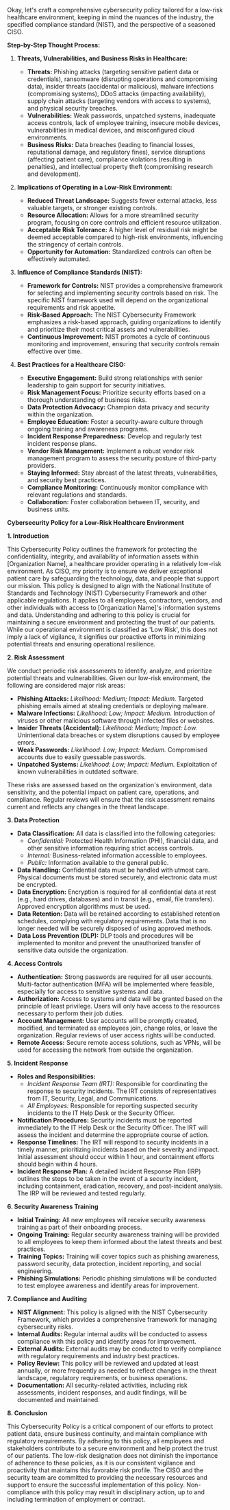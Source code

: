 Okay, let's craft a comprehensive cybersecurity policy tailored for a low-risk healthcare environment, keeping in mind the nuances of the industry, the specified compliance standard (NIST), and the perspective of a seasoned CISO.

**Step-by-Step Thought Process:**

1.  **Threats, Vulnerabilities, and Business Risks in Healthcare:**

    *   **Threats:** Phishing attacks (targeting sensitive patient data or credentials), ransomware (disrupting operations and compromising data), insider threats (accidental or malicious), malware infections (compromising systems), DDoS attacks (impacting availability), supply chain attacks (targeting vendors with access to systems), and physical security breaches.
    *   **Vulnerabilities:** Weak passwords, unpatched systems, inadequate access controls, lack of employee training, insecure mobile devices, vulnerabilities in medical devices, and misconfigured cloud environments.
    *   **Business Risks:** Data breaches (leading to financial losses, reputational damage, and regulatory fines), service disruptions (affecting patient care), compliance violations (resulting in penalties), and intellectual property theft (compromising research and development).

2.  **Implications of Operating in a Low-Risk Environment:**

    *   **Reduced Threat Landscape:** Suggests fewer external attacks, less valuable targets, or stronger existing controls.
    *   **Resource Allocation:** Allows for a more streamlined security program, focusing on core controls and efficient resource utilization.
    *   **Acceptable Risk Tolerance:** A higher level of residual risk might be deemed acceptable compared to high-risk environments, influencing the stringency of certain controls.
    *   **Opportunity for Automation:** Standardized controls can often be effectively automated.

3.  **Influence of Compliance Standards (NIST):**

    *   **Framework for Controls:** NIST provides a comprehensive framework for selecting and implementing security controls based on risk. The specific NIST framework used will depend on the organizational requirements and risk appetite.
    *   **Risk-Based Approach:** The NIST Cybersecurity Framework emphasizes a risk-based approach, guiding organizations to identify and prioritize their most critical assets and vulnerabilities.
    *   **Continuous Improvement:** NIST promotes a cycle of continuous monitoring and improvement, ensuring that security controls remain effective over time.

4.  **Best Practices for a Healthcare CISO:**

    *   **Executive Engagement:** Build strong relationships with senior leadership to gain support for security initiatives.
    *   **Risk Management Focus:** Prioritize security efforts based on a thorough understanding of business risks.
    *   **Data Protection Advocacy:** Champion data privacy and security within the organization.
    *   **Employee Education:** Foster a security-aware culture through ongoing training and awareness programs.
    *   **Incident Response Preparedness:** Develop and regularly test incident response plans.
    *   **Vendor Risk Management:** Implement a robust vendor risk management program to assess the security posture of third-party providers.
    *   **Staying Informed:** Stay abreast of the latest threats, vulnerabilities, and security best practices.
    *   **Compliance Monitoring:** Continuously monitor compliance with relevant regulations and standards.
    *   **Collaboration:** Foster collaboration between IT, security, and business units.

**Cybersecurity Policy for a Low-Risk Healthcare Environment**

**1. Introduction**

This Cybersecurity Policy outlines the framework for protecting the confidentiality, integrity, and availability of information assets within [Organization Name], a healthcare provider operating in a relatively low-risk environment. As CISO, my priority is to ensure we deliver exceptional patient care by safeguarding the technology, data, and people that support our mission. This policy is designed to align with the National Institute of Standards and Technology (NIST) Cybersecurity Framework and other applicable regulations. It applies to all employees, contractors, vendors, and other individuals with access to [Organization Name]'s information systems and data. Understanding and adhering to this policy is crucial for maintaining a secure environment and protecting the trust of our patients. While our operational environment is classified as 'Low Risk', this does not imply a lack of vigilance, it signifies our proactive efforts in minimizing potential threats and ensuring operational resilience.

**2. Risk Assessment**

We conduct periodic risk assessments to identify, analyze, and prioritize potential threats and vulnerabilities. Given our low-risk environment, the following are considered major risk areas:

*   **Phishing Attacks:** *Likelihood: Medium; Impact: Medium.* Targeted phishing emails aimed at stealing credentials or deploying malware.
*   **Malware Infections:** *Likelihood: Low; Impact: Medium.* Introduction of viruses or other malicious software through infected files or websites.
*   **Insider Threats (Accidental):** *Likelihood: Medium; Impact: Low.* Unintentional data breaches or system disruptions caused by employee errors.
*   **Weak Passwords:** *Likelihood: Low; Impact: Medium.* Compromised accounts due to easily guessable passwords.
*   **Unpatched Systems:** *Likelihood: Low; Impact: Medium.* Exploitation of known vulnerabilities in outdated software.

These risks are assessed based on the organization's environment, data sensitivity, and the potential impact on patient care, operations, and compliance. Regular reviews will ensure that the risk assessment remains current and reflects any changes in the threat landscape.

**3. Data Protection**

*   **Data Classification:** All data is classified into the following categories:
    *   *Confidential:* Protected Health Information (PHI), financial data, and other sensitive information requiring strict access controls.
    *   *Internal:* Business-related information accessible to employees.
    *   *Public:* Information available to the general public.
*   **Data Handling:** Confidential data must be handled with utmost care. Physical documents must be stored securely, and electronic data must be encrypted.
*   **Data Encryption:** Encryption is required for all confidential data at rest (e.g., hard drives, databases) and in transit (e.g., email, file transfers). Approved encryption algorithms must be used.
*   **Data Retention:** Data will be retained according to established retention schedules, complying with regulatory requirements. Data that is no longer needed will be securely disposed of using approved methods.
*   **Data Loss Prevention (DLP):** DLP tools and procedures will be implemented to monitor and prevent the unauthorized transfer of sensitive data outside the organization.

**4. Access Controls**

*   **Authentication:** Strong passwords are required for all user accounts. Multi-factor authentication (MFA) will be implemented where feasible, especially for access to sensitive systems and data.
*   **Authorization:** Access to systems and data will be granted based on the principle of least privilege. Users will only have access to the resources necessary to perform their job duties.
*   **Account Management:** User accounts will be promptly created, modified, and terminated as employees join, change roles, or leave the organization. Regular reviews of user access rights will be conducted.
*   **Remote Access:** Secure remote access solutions, such as VPNs, will be used for accessing the network from outside the organization.

**5. Incident Response**

*   **Roles and Responsibilities:**
    *   *Incident Response Team (IRT):* Responsible for coordinating the response to security incidents. The IRT consists of representatives from IT, Security, Legal, and Communications.
    *   *All Employees:* Responsible for reporting suspected security incidents to the IT Help Desk or the Security Officer.
*   **Notification Procedures:** Security incidents must be reported immediately to the IT Help Desk or the Security Officer. The IRT will assess the incident and determine the appropriate course of action.
*   **Response Timelines:** The IRT will respond to security incidents in a timely manner, prioritizing incidents based on their severity and impact. Initial assessment should occur within 1 hour, and containment efforts should begin within 4 hours.
*   **Incident Response Plan:** A detailed Incident Response Plan (IRP) outlines the steps to be taken in the event of a security incident, including containment, eradication, recovery, and post-incident analysis. The IRP will be reviewed and tested regularly.

**6. Security Awareness Training**

*   **Initial Training:** All new employees will receive security awareness training as part of their onboarding process.
*   **Ongoing Training:** Regular security awareness training will be provided to all employees to keep them informed about the latest threats and best practices.
*   **Training Topics:** Training will cover topics such as phishing awareness, password security, data protection, incident reporting, and social engineering.
*   **Phishing Simulations:** Periodic phishing simulations will be conducted to test employee awareness and identify areas for improvement.

**7. Compliance and Auditing**

*   **NIST Alignment:** This policy is aligned with the NIST Cybersecurity Framework, which provides a comprehensive framework for managing cybersecurity risks.
*   **Internal Audits:** Regular internal audits will be conducted to assess compliance with this policy and identify areas for improvement.
*   **External Audits:** External audits may be conducted to verify compliance with regulatory requirements and industry best practices.
*   **Policy Review:** This policy will be reviewed and updated at least annually, or more frequently as needed to reflect changes in the threat landscape, regulatory requirements, or business operations.
*   **Documentation:** All security-related activities, including risk assessments, incident responses, and audit findings, will be documented and maintained.

**8. Conclusion**

This Cybersecurity Policy is a critical component of our efforts to protect patient data, ensure business continuity, and maintain compliance with regulatory requirements. By adhering to this policy, all employees and stakeholders contribute to a secure environment and help protect the trust of our patients. The low-risk designation does not diminish the importance of adherence to these policies, as it is our consistent vigilance and proactivity that maintains this favorable risk profile. The CISO and the security team are committed to providing the necessary resources and support to ensure the successful implementation of this policy. Non-compliance with this policy may result in disciplinary action, up to and including termination of employment or contract.
